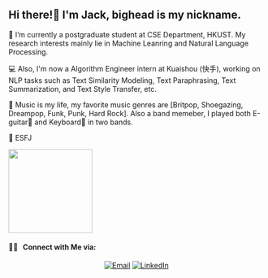 <h2> Hi there!👋  I'm Jack, bighead is my nickname.</h2>

<p>📖 I’m currently a postgraduate student at CSE Department, HKUST. My research interests mainly lie in Machine Leanring and Natural Language Processing.</p>
  
<p>💻 Also, I'm now a Algorithm Engineer intern at Kuaishou (快手), working on NLP tasks such as Text Similarity Modeling, Text Paraphrasing, Text Summarization, and Text Style Transfer, etc.</p>
  
🎵 Music is my life, my favorite music genres are [Britpop, Shoegazing, Dreampop, Funk, Punk, Hard Rock]. Also a band memeber, I played both E-guitar🎸 and Keyboard🎹 in two bands.
  
🤔 ESFJ
</h5>

<a href="https://github.com/Jackthebighead">
  <img height="165em" src="https://github-readme-stats.vercel.app/api?username=Jackthebighead&theme=buefy&show_icons=true" align="middle"/>
</a>

<br/>

<h4> 🤝🏻 &nbsp; Connect with Me via:</h4>
<p align="center">
<a href="mailto:yanzheyuan23@sina.com"><img alt="Email" src="https://img.shields.io/badge/Email-yanzheyuan23@sina.com-blue?style=flat-square&logo=gmail"></a>
<a href="http://linkedin.com/in/yanzhe-yuan-103157191/"><img alt="LinkedIn" src="https://img.shields.io/badge/LinkedIn-YUAN%20Yanzhe-blue?style=flat-square&logo=linkedin"></a>
</p>
